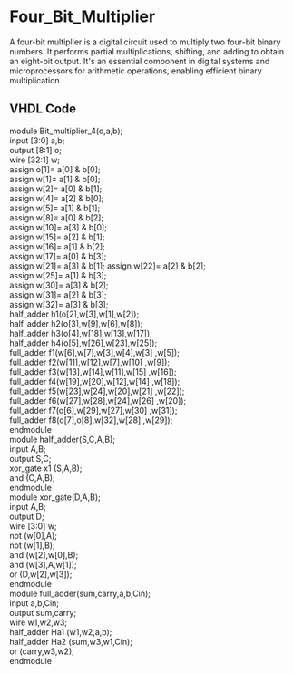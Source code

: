 # Four_Bit_Multiplier
A four-bit multiplier is a digital circuit used to multiply two four-bit binary numbers. It performs partial multiplications, shifting, and adding to obtain an eight-bit output. It's an essential component in digital systems and microprocessors for arithmetic operations, enabling efficient binary multiplication.


## VHDL Code

module Bit_multiplier_4(o,a,b);  
input [3:0] a,b;    
output [8:1] o;  
wire [32:1] w;  
assign o[1]= a[0] & b[0];  
assign w[1]= a[1] & b[0];  
assign w[2]= a[0] & b[1];  
assign w[4]= a[2] & b[0];  
assign w[5]= a[1] & b[1];  
assign w[8]= a[0] & b[2];  
assign w[10]= a[3] & b[0];  
assign w[15]= a[2] & b[1];  
assign w[16]= a[1] & b[2];  
assign w[17]= a[0] & b[3];  
assign w[21]= a[3] & b[1]; 
assign w[22]= a[2] & b[2];  
assign w[25]= a[1] & b[3];  
assign w[30]= a[3] & b[2];  
assign w[31]= a[2] & b[3];  
assign w[32]= a[3] & b[3];  
half_adder h1(o[2],w[3],w[1],w[2]);  
half_adder h2(o[3],w[9],w[6],w[8]);   
half_adder h3(o[4],w[18],w[13],w[17]);  
half_adder h4(o[5],w[26],w[23],w[25]);    
full_adder f1(w[6],w[7],w[3],w[4],w[3] ,w[5]);  
full_adder f2(w[11],w[12],w[7],w[10] ,w[9]);  
full_adder f3(w[13],w[14],w[11],w[15] ,w[16]);  
full_adder f4(w[19],w[20],w[12],w[14] ,w[18]);  
full_adder f5(w[23],w[24],w[20],w[21] ,w[22]);  
full_adder f6(w[27],w[28],w[24],w[26] ,w[20]);   
full_adder f7(o[6],w[29],w[27],w[30] ,w[31]);   
full_adder f8(o[7],o[8],w[32],w[28] ,w[29]);    
endmodule     
module half_adder(S,C,A,B);   
input A,B;   
output S,C;    
xor_gate x1 (S,A,B);   
and (C,A,B);   
endmodule   
module xor_gate(D,A,B);   
input A,B;   
output D;    
wire [3:0] w;   
not (w[0],A);   
not (w[1],B);      
and (w[2],w[0],B);    
and (w[3],A,w[1]);    
or (D,w[2],w[3]);    
endmodule    
module full_adder(sum,carry,a,b,Cin);    
input a,b,Cin;    
output sum,carry;   
wire w1,w2,w3;       
half_adder Ha1 (w1,w2,a,b);   
half_adder Ha2 (sum,w3,w1,Cin);   
or (carry,w3,w2);   
endmodule   
